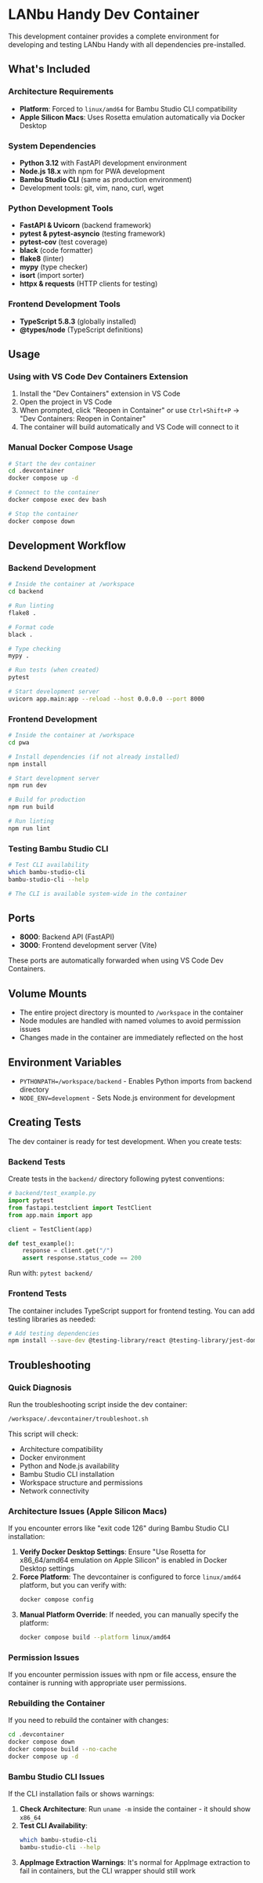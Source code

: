 # LANbu Handy Dev Container

This development container provides a complete environment for developing and testing LANbu Handy with all dependencies pre-installed.

## What's Included

### Architecture Requirements

- **Platform**: Forced to `linux/amd64` for Bambu Studio CLI compatibility
- **Apple Silicon Macs**: Uses Rosetta emulation automatically via Docker Desktop

### System Dependencies

- **Python 3.12** with FastAPI development environment
- **Node.js 18.x** with npm for PWA development
- **Bambu Studio CLI** (same as production environment)
- Development tools: git, vim, nano, curl, wget

### Python Development Tools

- **FastAPI & Uvicorn** (backend framework)
- **pytest & pytest-asyncio** (testing framework)
- **pytest-cov** (test coverage)
- **black** (code formatter)
- **flake8** (linter)
- **mypy** (type checker)
- **isort** (import sorter)
- **httpx & requests** (HTTP clients for testing)

### Frontend Development Tools

- **TypeScript 5.8.3** (globally installed)
- **@types/node** (TypeScript definitions)

## Usage

### Using with VS Code Dev Containers Extension

1. Install the "Dev Containers" extension in VS Code
2. Open the project in VS Code
3. When prompted, click "Reopen in Container" or use `Ctrl+Shift+P` → "Dev Containers: Reopen in Container"
4. The container will build automatically and VS Code will connect to it

### Manual Docker Compose Usage

```bash
# Start the dev container
cd .devcontainer
docker compose up -d

# Connect to the container
docker compose exec dev bash

# Stop the container
docker compose down
```

## Development Workflow

### Backend Development

```bash
# Inside the container at /workspace
cd backend

# Run linting
flake8 .

# Format code
black .

# Type checking
mypy .

# Run tests (when created)
pytest

# Start development server
uvicorn app.main:app --reload --host 0.0.0.0 --port 8000
```

### Frontend Development

```bash
# Inside the container at /workspace
cd pwa

# Install dependencies (if not already installed)
npm install

# Start development server
npm run dev

# Build for production
npm run build

# Run linting
npm run lint
```

### Testing Bambu Studio CLI

```bash
# Test CLI availability
which bambu-studio-cli
bambu-studio-cli --help

# The CLI is available system-wide in the container
```

## Ports

- **8000**: Backend API (FastAPI)
- **3000**: Frontend development server (Vite)

These ports are automatically forwarded when using VS Code Dev Containers.

## Volume Mounts

- The entire project directory is mounted to `/workspace` in the container
- Node modules are handled with named volumes to avoid permission issues
- Changes made in the container are immediately reflected on the host

## Environment Variables

- `PYTHONPATH=/workspace/backend` - Enables Python imports from backend directory
- `NODE_ENV=development` - Sets Node.js environment for development

## Creating Tests

The dev container is ready for test development. When you create tests:

### Backend Tests

Create tests in the `backend/` directory following pytest conventions:

```python
# backend/test_example.py
import pytest
from fastapi.testclient import TestClient
from app.main import app

client = TestClient(app)

def test_example():
    response = client.get("/")
    assert response.status_code == 200
```

Run with: `pytest backend/`

### Frontend Tests

The container includes TypeScript support for frontend testing. You can add testing libraries as needed:

```bash
# Add testing dependencies
npm install --save-dev @testing-library/react @testing-library/jest-dom vitest
```

## Troubleshooting

### Quick Diagnosis

Run the troubleshooting script inside the dev container:

```bash
/workspace/.devcontainer/troubleshoot.sh
```

This script will check:

- Architecture compatibility
- Docker environment
- Python and Node.js availability
- Bambu Studio CLI installation
- Workspace structure and permissions
- Network connectivity

### Architecture Issues (Apple Silicon Macs)

If you encounter errors like "exit code 126" during Bambu Studio CLI installation:

1. **Verify Docker Desktop Settings**: Ensure "Use Rosetta for x86_64/amd64 emulation on Apple Silicon" is enabled in Docker Desktop settings
2. **Force Platform**: The devcontainer is configured to force `linux/amd64` platform, but you can verify with:
   ```bash
   docker compose config
   ```
3. **Manual Platform Override**: If needed, you can manually specify the platform:
   ```bash
   docker compose build --platform linux/amd64
   ```

### Permission Issues

If you encounter permission issues with npm or file access, ensure the container is running with appropriate user permissions.

### Rebuilding the Container

If you need to rebuild the container with changes:

```bash
cd .devcontainer
docker compose down
docker compose build --no-cache
docker compose up -d
```

### Bambu Studio CLI Issues

If the CLI installation fails or shows warnings:

1. **Check Architecture**: Run `uname -m` inside the container - it should show `x86_64`
2. **Test CLI Availability**:
   ```bash
   which bambu-studio-cli
   bambu-studio-cli --help
   ```
3. **AppImage Extraction Warnings**: It's normal for AppImage extraction to fail in containers, but the CLI wrapper should still work
